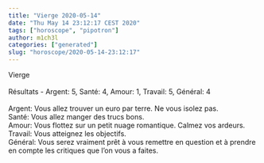 ```yaml
---
title: "Vierge 2020-05-14"
date: "Thu May 14 23:12:17 CEST 2020"
tags: ["horoscope", "pipotron"]
author: m1ch3l
categories: ["generated"]
slug: "horoscope/2020-05-14-23:12:17"
---
```


Vierge<br>
<br>
Résultats - Argent: 5, Santé: 4, Amour: 1, Travail: 5, Général: 4<br>
<br>
Argent:  Vous allez trouver un euro par terre. Ne vous isolez pas.<br>
Santé:   Vous allez manger des trucs bons. <br>
Amour:   Vous flottez sur un petit nuage romantique. Calmez vos ardeurs.<br>
Travail: Vous atteignez les objectifs. <br>
Général: Vous serez vraiment prêt à vous remettre en question et à prendre en compte les critiques que l’on vous a faites.<br>
